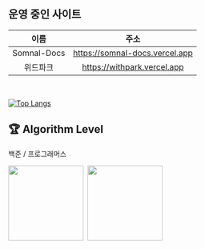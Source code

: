 ## 운영 중인 사이트
|            이름            |                    주소                    |
|:-------------------------:|:-----------------------------------------:|
| Somnal-Docs               | https://somnal-docs.vercel.app            |
| 위드파크                    | https://withpark.vercel.app               |


<br/>

[![Top Langs](https://github-readme-stats.vercel.app/api/top-langs/?username=somnal-dev&layout=donut&theme=tokyonight&langs_count=6&custom_title=가장%20많이%20쓰는%20언어&hide=jupyter%20notebook)]()

## 🏆 Algorithm Level
백준 / 프로그래머스

<a href="https://solved.ac/somnwal"><img src="http://mazassumnida.wtf/api/v2/generate_badge?boj=somnwal" height="150"/></a>&nbsp;
<a href="https://solved.ac/somnwal"><img src="https://github.com/somnwal/github-programmers-rank/blob/master/lib/result.svg" height="150"/></a>
<br/>


